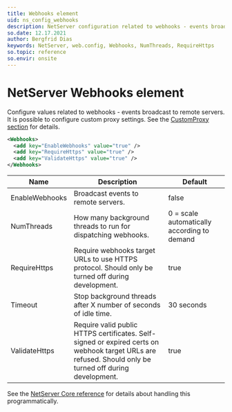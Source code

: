 ```yaml
---
title: Webhooks element
uid: ns_config_webhooks
description: NetServer configuration related to webhooks - events broadcast to remote servers.
so.date: 12.17.2021
author: Bergfrid Dias
keywords: NetServer, web.config, Webhooks, NumThreads, RequireHttps
so.topic: reference
so.envir: onsite
---
```


# NetServer Webhooks element

Configure values related to webhooks - events broadcast to remote servers. It is possible to configure custom proxy settings. See the [CustomProxy section][2] for details.

```XML
<Webhooks>
  <add key="EnableWebhooks" value="true" />
  <add key="RequireHttps" value="true" />
  <add key="ValidateHttps" value="true" />
</Webhooks>
```

| Name | Description | Default |
|---|---|---|
| EnableWebhooks | Broadcast events to remote servers. | false |
| NumThreads | How many background threads to run for dispatching webhooks. | 0 = scale automatically according to demand |
| RequireHttps | Require webhooks target URLs to use HTTPS protocol. Should only be turned off during development. | true |
| Timeout | Stop background threads after X number of seconds of idle time. | 30 seconds |
| ValidateHttps | Require valid public HTTPS certificates. Self-signed or expired certs on webhook target URLs are refused. Should only be turned off during development. | true |

See the [NetServer Core reference][1] for details about handling this programmatically.

<!-- Referenced links -->
[1]: <xref:SuperOffice.Configuration.ConfigFile.Webhooks>
[2]: customproxy.md
